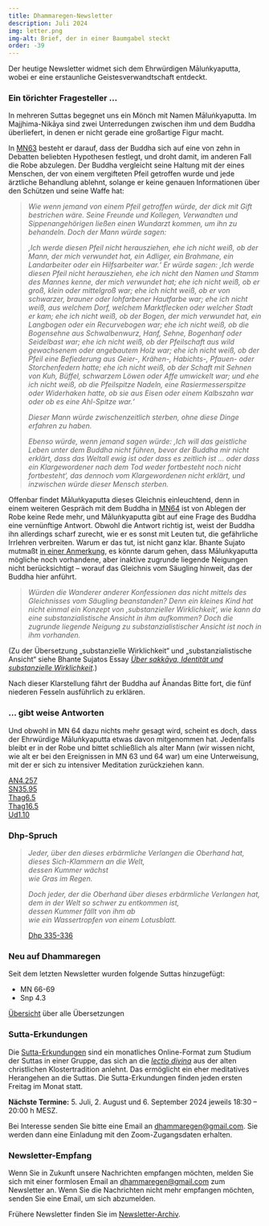 ```yaml
---
title: Dhammaregen-Newsletter
description: Juli 2024
img: letter.png
img-alt: Brief, der in einer Baumgabel steckt
order: -39
---
```


Der heutige Newsletter widmet sich dem Ehrwürdigen Māluṅkyaputta, wobei er eine erstaunliche Geistesverwandtschaft entdeckt.

### Ein törichter Fragesteller …

In mehreren Suttas begegnet uns ein Mönch mit Namen Māluṅkyaputta. Im Majjhima-Nikāya sind zwei Unterredungen zwischen ihm und dem Buddha überliefert, in denen er nicht gerade eine großartige Figur macht.

In [MN63](#/sutta/mn63/de/sabbamitta) besteht er darauf, dass der Buddha sich auf eine von zehn in Debatten beliebten Hypothesen festlegt, und droht damit, im anderen Fall die Robe abzulegen. Der Buddha vergleicht seine Haltung mit der eines Menschen, der von einem vergifteten Pfeil getroffen wurde und jede ärztliche Behandlung ablehnt, solange er keine genauen Informationen über den Schützen und seine Waffe hat:

>*Wie wenn jemand von einem Pfeil getroffen würde, der dick mit Gift bestrichen wäre. Seine Freunde und Kollegen, Verwandten und Sippenangehörigen ließen einen Wundarzt kommen, um ihn zu behandeln. Doch der Mann würde sagen:*  
>
>*‚Ich werde diesen Pfeil nicht herausziehen, ehe ich nicht weiß, ob der Mann, der mich verwundet hat, ein Adliger, ein Brahmane, ein Landarbeiter oder ein Hilfsarbeiter war.‘ Er würde sagen: ‚Ich werde diesen Pfeil nicht herausziehen, ehe ich nicht den Namen und Stamm des Mannes kenne, der mich verwundet hat; ehe ich nicht weiß, ob er groß, klein oder mittelgroß war; ehe ich nicht weiß, ob er von schwarzer, brauner oder lohfarbener Hautfarbe war; ehe ich nicht weiß, aus welchem Dorf, welchem Marktflecken oder welcher Stadt er kam; ehe ich nicht weiß, ob der Bogen, der mich verwundet hat, ein Langbogen oder ein Recurvebogen war; ehe ich nicht weiß, ob die Bogensehne aus Schwalbenwurz, Hanf, Sehne, Bogenhanf oder Seidelbast war; ehe ich nicht weiß, ob der Pfeilschaft aus wild gewachsenem oder angebautem Holz war; ehe ich nicht weiß, ob der Pfeil eine Befiederung aus Geier-, Krähen-, Habichts-, Pfauen- oder Storchenfedern hatte; ehe ich nicht weiß, ob der Schaft mit Sehnen von Kuh, Büffel, schwarzem Löwen oder Affe umwickelt war; und ehe ich nicht weiß, ob die Pfeilspitze Nadeln, eine Rasiermesserspitze oder Widerhaken hatte, ob sie aus Eisen oder einem Kalbszahn war oder ob es eine Ahl-Spitze war.‘*  
>
>*Dieser Mann würde zwischenzeitlich sterben, ohne diese Dinge erfahren zu haben.*  
>
>*Ebenso würde, wenn jemand sagen würde: ‚Ich will das geistliche Leben unter dem Buddha nicht führen, bevor der Buddha mir nicht erklärt, dass das Weltall ewig ist oder dass es zeitlich ist … oder dass ein Klargewordener nach dem Tod weder fortbesteht noch nicht fortbesteht‘, das dennoch vom Klargewordenen nicht erklärt, und inzwischen würde dieser Mensch sterben.*

Offenbar findet Māluṅkyaputta dieses Gleichnis einleuchtend, denn in einem weiteren Gespräch mit dem Buddha in [MN64](#/sutta/mn64/de/sabbamitta) ist von Ablegen der Robe keine Rede mehr, und Māluṅkyaputta gibt auf eine Frage des Buddha eine vernünftige Antwort. Obwohl die Antwort richtig ist, weist der Buddha ihn allerdings scharf zurecht, wie er es sonst mit Leuten tut, die gefährliche Irrlehren verbreiten. Warum er das tut, ist nicht ganz klar. Bhante Sujato mutmaßt [in einer Anmerkung](https://suttacentral.net/mn64/en/sujato?lang=de&layout=linebyline&reference=main&notes=sidenotes&highlight=false&script=latin#3.1), es könnte darum gehen, dass Māluṅkyaputta mögliche noch vorhandene, aber inaktive zugrunde liegende Neigungen nicht berücksichtigt – worauf das Gleichnis vom Säugling hinweit, das der Buddha hier anführt.

>*Würden die Wanderer anderer Konfessionen das nicht mittels des Gleichnisses vom Säugling beanstanden? Denn ein kleines Kind hat nicht einmal ein Konzept von ‚substanzieller Wirklichkeit‘, wie kann da eine substanzialistische Ansicht in ihm aufkommen? Doch die zugrunde liegende Neigung zu substanzialistischer Ansicht ist noch in ihm vorhanden.*

(Zu der Übersetzung „substanzielle Wirklichkeit“ und „substanzialistische Ansicht“ siehe Bhante Sujatos Essay [*Über sakkāya, Identität und substanzielle Wirklichkeit*](#/wiki/buddhismuskunde/sakkaya).)

Nach dieser Klarstellung fährt der Buddha auf Ānandas Bitte fort, die fünf niederen Fesseln ausführlich zu erklären.

### … gibt weise Antworten

Und obwohl in MN 64 dazu nichts mehr gesagt wird, scheint es doch, dass der Ehrwürdige Māluṅkyaputta etwas davon mitgenommen hat. Jedenfalls bleibt er in der Robe und bittet schließlich als alter Mann (wir wissen nicht, wie alt er bei den Ereignissen in MN 63 und 64 war) um eine Unterweisung, mit der er sich zu intensiver Meditation zurückziehen kann.
  
[AN4.257](#/sutta/an4.257/de/sabbamitta)  
[SN35.95](#/sutta/sn35.95/de/sabbamitta)  
[Thag6.5](#/sutta/thag6.5/de/sabbamitta)  
[Thag16.5](#/sutta/thag16.5/de/sabbamitta)  
[Ud1.10](#/sutta/ud1.10/de/sabbamitta)  

### Dhp-Spruch

>*Jeder, über den dieses erbärmliche Verlangen die Oberhand hat,*  
>*dieses Sich-Klammern an die Welt,*  
>*dessen Kummer wächst*  
>*wie Gras im Regen.*  
>
>*Doch jeder, der die Oberhand über dieses erbärmliche Verlangen hat,*  
>*dem in der Welt so schwer zu entkommen ist,*  
>*dessen Kummer fällt von ihm ab*  
>*wie ein Wassertropfen von einem Lotusblatt.*
>
>[Dhp 335-336](#/sutta/dhp335:1/de/sabbamitta) 

### Neu auf Dhammaregen

Seit dem letzten Newsletter wurden folgende Suttas hinzugefügt:

- MN 66-69
- Snp 4.3

[Übersicht](#/wiki/uebersetzung/uebersicht) über alle Übersetzungen

### Sutta-Erkundungen 

Die [Sutta-Erkundungen](#/wiki/erkundung) sind ein monatliches Online-Format zum Studium der Suttas in einer Gruppe, das sich an die [*lectio divina*](https://de.wikipedia.org/wiki/Lectio_divina) aus der alten christlichen Klostertradition anlehnt. Das ermöglicht ein eher meditatives Herangehen an die Suttas. Die Sutta-Erkundungen finden jeden ersten Freitag im Monat statt. 

**Nächste Termine:** 5. Juli, 2. August und 6. September 2024 jeweils 18:30 – 20:00 h MESZ.

Bei Interesse senden Sie bitte eine Email an [dhammaregen@gmail.com](mailto:dhammaregen@gmail.com). Sie werden dann eine Einladung mit den Zoom-Zugangsdaten erhalten.

### Newsletter-Empfang

Wenn Sie in Zukunft unsere Nachrichten empfangen möchten, melden Sie sich mit einer formlosen Email an [dhammaregen@gmail.com](mailto:dhammaregen@gmail.com) zum Newsletter an. Wenn Sie die Nachrichten nicht mehr empfangen möchten, senden Sie eine Email, um sich abzumelden. 

Frühere Newsletter finden Sie im [Newsletter-Archiv](#/wiki/news/inhalt).